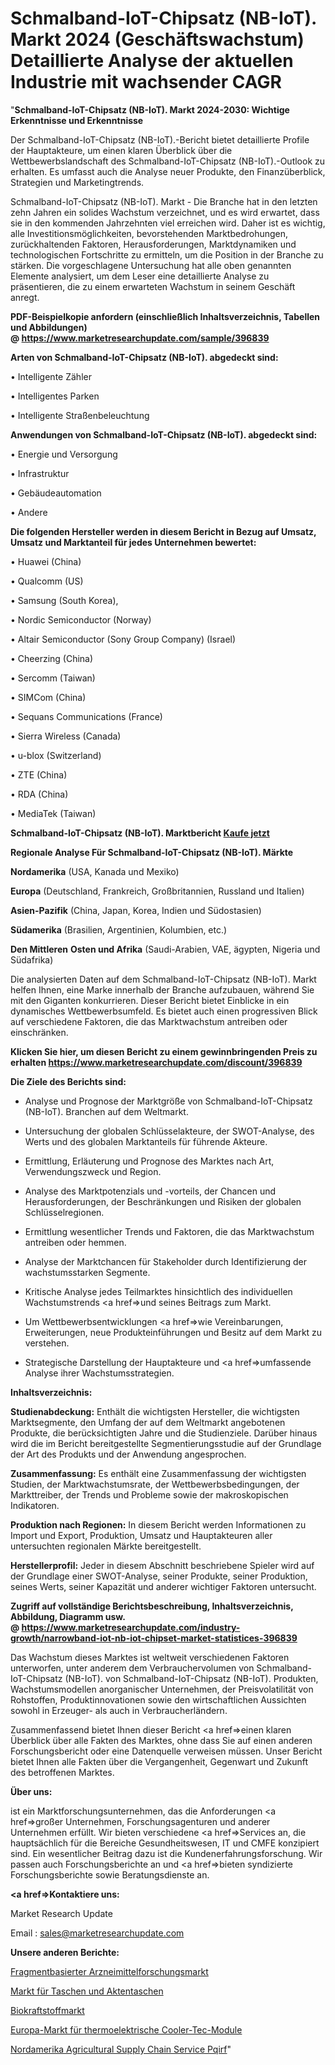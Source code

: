 # Schmalband-IoT-Chipsatz (NB-IoT). Markt 2024 (Geschäftswachstum) Detaillierte Analyse der aktuellen Industrie mit wachsender CAGR

"<strong>Schmalband-IoT-Chipsatz (NB-IoT). Markt 2024-2030: Wichtige Erkenntnisse und Erkenntnisse</strong>

Der Schmalband-IoT-Chipsatz (NB-IoT).-Bericht bietet detaillierte Profile der Hauptakteure, um einen klaren Überblick über die Wettbewerbslandschaft des Schmalband-IoT-Chipsatz (NB-IoT).-Outlook zu erhalten. Es umfasst auch die Analyse neuer Produkte, den Finanzüberblick, Strategien und Marketingtrends.

Schmalband-IoT-Chipsatz (NB-IoT). Markt - Die Branche hat in den letzten zehn Jahren ein solides Wachstum verzeichnet, und es wird erwartet, dass sie in den kommenden Jahrzehnten viel erreichen wird. Daher ist es wichtig, alle Investitionsmöglichkeiten, bevorstehenden Marktbedrohungen, zurückhaltenden Faktoren, Herausforderungen, Marktdynamiken und technologischen Fortschritte zu ermitteln, um die Position in der Branche zu stärken. Die vorgeschlagene Untersuchung hat alle oben genannten Elemente analysiert, um dem Leser eine detaillierte Analyse zu präsentieren, die zu einem erwarteten Wachstum in seinem Geschäft anregt.

<strong><b>PDF-Beispielkopie anfordern (einschließlich Inhaltsverzeichnis, Tabellen und Abbildungen) @ </b></strong><strong><a href=https://www.marketresearchupdate.com/sample/396839><strong>https://www.marketresearchupdate.com/sample/396839</u></a></strong></strong>

<strong>Arten von Schmalband-IoT-Chipsatz (NB-IoT). abgedeckt sind:</strong>

• Intelligente Zähler

• Intelligentes Parken

• Intelligente Straßenbeleuchtung

<strong>Anwendungen von Schmalband-IoT-Chipsatz (NB-IoT). abgedeckt sind:</strong>

• Energie und Versorgung

• Infrastruktur

• Gebäudeautomation

• Andere

<strong>Die folgenden Hersteller werden in diesem Bericht in Bezug auf Umsatz, Umsatz und Marktanteil für jedes Unternehmen bewertet:</strong>

• Huawei (China)

• Qualcomm (US)

• Samsung (South Korea),

• Nordic Semiconductor (Norway)

• Altair Semiconductor (Sony Group Company) (Israel)

• Cheerzing (China)

• Sercomm (Taiwan)

• SIMCom (China)

• Sequans Communications (France)

• Sierra Wireless (Canada)

• u-blox (Switzerland)

• ZTE (China)

• RDA (China)

• MediaTek (Taiwan)

<strong>Schmalband-IoT-Chipsatz (NB-IoT). Marktbericht <a href=https://www.marketresearchupdate.com/buynow/396839>Kaufe jetzt</a></strong>

<strong>Regionale Analyse Für Schmalband-IoT-Chipsatz (NB-IoT). Märkte</strong>

<strong>Nordamerika</strong> (USA, Kanada und Mexiko)

<strong>Europa</strong> (Deutschland, Frankreich, Großbritannien, Russland und Italien)

<strong>Asien-Pazifik</strong> (China, Japan, Korea, Indien und Südostasien)

<strong>Südamerika</strong> (Brasilien, Argentinien, Kolumbien, etc.)

<strong>Den Mittleren</strong> <strong>Osten und Afrika</strong> (Saudi-Arabien, VAE, ägypten, Nigeria und Südafrika)

Die analysierten Daten auf dem Schmalband-IoT-Chipsatz (NB-IoT). Markt helfen Ihnen, eine Marke innerhalb der Branche aufzubauen, während Sie mit den Giganten konkurrieren. Dieser Bericht bietet Einblicke in ein dynamisches Wettbewerbsumfeld. Es bietet auch einen progressiven Blick auf verschiedene Faktoren, die das Marktwachstum antreiben oder einschränken.

<strong>Klicken Sie hier, um diesen Bericht zu einem gewinnbringenden Preis zu erhalten
</strong><strong><a href=https://www.marketresearchupdate.com/discount/396839>https://www.marketresearchupdate.com/discount/396839</b></u></strong></a>

<strong>Die Ziele des Berichts sind:</strong>

- Analyse und Prognose der Marktgröße von Schmalband-IoT-Chipsatz (NB-IoT). Branchen auf dem Weltmarkt.

- Untersuchung der globalen Schlüsselakteure, der SWOT-Analyse, des Werts und des globalen Marktanteils für führende Akteure.

- Ermittlung, Erläuterung und Prognose des Marktes nach Art, Verwendungszweck und Region.

- Analyse des Marktpotenzials und -vorteils, der Chancen und Herausforderungen, der Beschränkungen und Risiken der globalen Schlüsselregionen.

- Ermittlung wesentlicher Trends und Faktoren, die das Marktwachstum antreiben oder hemmen.

- Analyse der Marktchancen für Stakeholder durch Identifizierung der wachstumsstarken Segmente.

- Kritische Analyse jedes Teilmarktes hinsichtlich des individuellen Wachstumstrends <a href=>und</a> seines Beitrags zum Markt.

- Um Wettbewerbsentwicklungen <a href=>wie</a> Vereinbarungen, Erweiterungen, neue Produkteinführungen und Besitz auf dem Markt zu verstehen.

- Strategische Darstellung der Hauptakteure und <a href=>umfas</a>sende Analyse ihrer Wachstumsstrategien.

<strong>Inhaltsverzeichnis:</strong>

<strong>Studienabdeckung:</strong> Enthält die wichtigsten Hersteller, die wichtigsten Marktsegmente, den Umfang der auf dem Weltmarkt angebotenen Produkte, die berücksichtigten Jahre und die Studienziele. Darüber hinaus wird die im Bericht bereitgestellte Segmentierungsstudie auf der Grundlage der Art des Produkts und der Anwendung angesprochen.

<strong>Zusammenfassung:</strong> Es enthält eine Zusammenfassung der wichtigsten Studien, der Marktwachstumsrate, der Wettbewerbsbedingungen, der Markttreiber, der Trends und Probleme sowie der makroskopischen Indikatoren.

<strong>Produktion nach Regionen:</strong> In diesem Bericht werden Informationen zu Import und Export, Produktion, Umsatz und Hauptakteuren aller untersuchten regionalen Märkte bereitgestellt.

<strong>Herstellerprofil:</strong> Jeder in diesem Abschnitt beschriebene Spieler wird auf der Grundlage einer SWOT-Analyse, seiner Produkte, seiner Produktion, seines Werts, seiner Kapazität und anderer wichtiger Faktoren untersucht.

<strong><b>Zugriff auf vollständige Berichtsbeschreibung, Inhaltsverzeichnis, Abbildung, Diagramm usw. @ </b></strong><strong><a href=https://www.marketresearchupdate.com/industry-growth/narrowband-iot-nb-iot-chipset-market-statistices-396839>https://www.marketresearchupdate.com/industry-growth/narrowband-iot-nb-iot-chipset-market-statistices-396839</a></strong>

Das Wachstum dieses Marktes ist weltweit verschiedenen Faktoren unterworfen, unter anderem dem Verbrauchervolumen von Schmalband-IoT-Chipsatz (NB-IoT). von Schmalband-IoT-Chipsatz (NB-IoT). Produkten, Wachstumsmodellen anorganischer Unternehmen, der Preisvolatilität von Rohstoffen, Produktinnovationen sowie den wirtschaftlichen Aussichten sowohl in Erzeuger- als auch in Verbraucherländern.

Zusammenfassend bietet Ihnen dieser Bericht <a href=>einen</a> klaren Überblick über alle Fakten des Marktes, ohne dass Sie auf einen anderen Forschungsbericht oder eine Datenquelle verweisen müssen. Unser Bericht bietet Ihnen alle Fakten über die Vergangenheit, Gegenwart und Zukunft des betroffenen Marktes.

<strong>Über uns:</strong>

 ist ein Marktforschungsunternehmen, das die Anforderungen <a href=>großer</a> Unternehmen, Forschungsagenturen und anderer Unternehmen erfüllt. Wir bieten verschiedene <a href=>Services</a> an, die hauptsächlich für die Bereiche Gesundheitswesen, IT und CMFE konzipiert sind. Ein wesentlicher Beitrag dazu ist die Kundenerfahrungsforschung. Wir passen auch Forschungsberichte an und <a href=>bieten</a> syndizierte Forschungsberichte sowie Beratungsdienste an.

<strong><a href=>Kontaktiere uns:</a></strong>

Market Research Update

Email : sales@marketresearchupdate.com

<strong>Unsere anderen Berichte:</strong>

<a href=https://www.linkedin.com/pulse/fragment-based-drug-discovery-market-pointing>Fragmentbasierter Arzneimittelforschungsmarkt</a>

<a href=https://www.linkedin.com/pulse/bags-briefcases-market-outlooks-2023-size-shares>Markt für Taschen und Aktentaschen</a>

<a href=https://www.linkedin.com/pulse/bio-fuel-market-size-industry-growth-factors>Biokraftstoffmarkt</a>

<a href=https://www.linkedin.com/pulse/europe-thermoelectric-cooler-tec-modules-market-2023>Europa-Markt für thermoelektrische Cooler-Tec-Module</a>

<a href=https://www.linkedin.com/pulse/north-america-agricultural-supply-chain-service-pqirf/>Nordamerika Agricultural Supply Chain Service Pqirf</a>"
